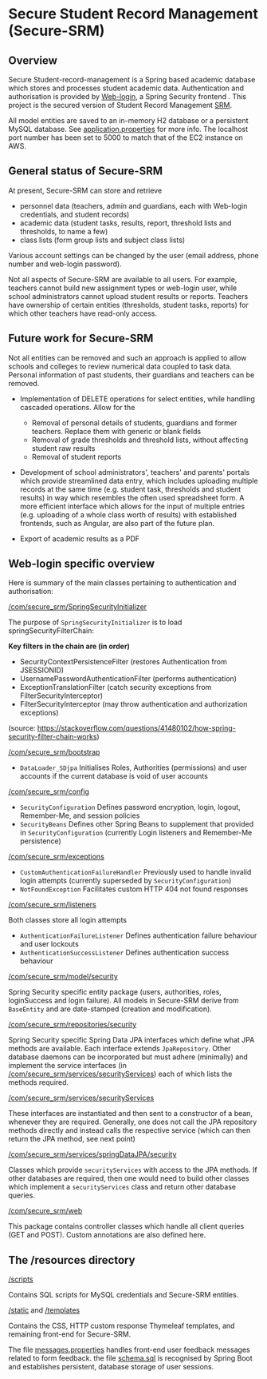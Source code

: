 # Secure Student Record Management (Secure-SRM) #

## Overview ##

Secure Student-record-management is a Spring based academic database which stores and processes student academic data. Authentication and authorisation is provided by [Web-login](https://github.com/jfspps/Spring_weblogin), a Spring Security frontend . This project is the secured version of Student Record Management [SRM](https://github.com/jfspps/SRM-Spring).

All model entities are saved to an in-memory H2 database or a persistent MySQL database. See [application.properties](/src/main/resources/application.properties) for more info. The localhost port number has been set to 5000 to match that of the EC2 instance on AWS.

## General status of Secure-SRM ##

At present, Secure-SRM can store and retrieve 

+ personnel data (teachers, admin and guardians, each with Web-login credentials, and student records) 
+ academic data (student tasks, results, report, threshold lists and thresholds, to name a few) 
+ class lists (form group lists and subject class lists)
  
Various account settings can be changed by the user (email address, phone number and web-login password). 

Not all aspects of Secure-SRM are available to all users. For example, teachers cannot build new assignment types or web-login user, while school administrators cannot upload student results or reports. Teachers have ownership of certain entities (thresholds, student tasks, reports) for which other teachers have read-only access.

## Future work for Secure-SRM ##

Not all entities can be removed and such an approach is applied to allow schools and colleges to review numerical data coupled to task data. Personal information of past students, their guardians and teachers can be removed.

+ Implementation of DELETE operations for select entities, while handling cascaded operations. Allow for the
  + Removal of personal details of students, guardians and former teachers. Replace them with generic or blank fields
  + Removal of grade thresholds and threshold lists, without affecting student raw results
  + Removal of student reports

+ Development of school administrators', teachers' and parents' portals which provide streamlined data entry, which includes uploading multiple records at the same time (e.g. student task, thresholds and student results) in way which resembles the often used spreadsheet form. A more efficient interface which allows for the input of multiple entries (e.g. uploading of a whole class worth of results) with established frontends, such as Angular, are also part of the future plan.

+ Export of academic results as a PDF

## Web-login specific overview ##

Here is summary of the main classes pertaining to authentication and authorisation:

[/com/secure_srm/SpringSecurityInitializer](/src/main/java/com/secure_srm/SpringSecurityInitializer.java)

The purpose of `SpringSecurityInitializer` is to load springSecurityFilterChain:

__Key filters in the chain are (in order)__
- SecurityContextPersistenceFilter (restores Authentication from JSESSIONID)
- UsernamePasswordAuthenticationFilter (performs authentication)
- ExceptionTranslationFilter (catch security exceptions from FilterSecurityInterceptor)
- FilterSecurityInterceptor (may throw authentication and authorization exceptions)

(source: https://stackoverflow.com/questions/41480102/how-spring-security-filter-chain-works)

[/com/secure_srm/bootstrap](/src/main/java/com/secure_srm/bootstrap/DataLoader_SDjpa.java)

+ `DataLoader_SDjpa` Initialises Roles, Authorities (permissions) and user accounts if the current database is void of user accounts

[/com/secure_srm/config](/src/main/java/com/secure_srm/config)

+ `SecurityConfiguration` Defines password encryption, login, logout, Remember-Me, and session policies
+ `SecurityBeans` Defines other Spring Beans to supplement that provided in `SecurityConfiguration` (currently Login listeners and Remember-Me persistence)

[/com/secure_srm/exceptions](/src/main/java/com/secure_srm/exceptions)

+ `CustomAuthenticationFailureHandler` Previously used to handle invalid login attempts (currently superseded by `SecurityConfiguration`)
+ `NotFoundException` Facilitates custom HTTP 404 not found responses

[/com/secure_srm/listeners](/src/main/java/com/secure_srm/listeners)

Both classes store all login attempts

+ `AuthenticationFailureListener` Defines authentication failure behaviour and user lockouts
+ `AuthenticationSuccessListener` Defines authentication success behaviour

[/com/secure_srm/model/security](/src/main/java/com/secure_srm/model/security)

Spring Security specific entity package (users, authorities, roles, loginSuccess and login failure). All models in Secure-SRM derive from `BaseEntity` and are date-stamped (creation and modification).

[/com/secure_srm/repositories/security](/src/main/java/com/secure_srm/repositories/security)

Spring Security specific Spring Data JPA interfaces which define what JPA methods are available. Each interface extends `JpaRepository`. Other database daemons can be incorporated but must adhere (minimally) and implement the service interfaces (in [/com/secure_srm/services/securityServices](/src/main/java/com/secure_srm/services/securityServices)) each of which lists the methods required.

[/com/secure_srm/services/securityServices](/src/main/java/com/secure_srm/services/securityServices)

These interfaces are instantiated and then sent to a constructor of a bean, whenever they are required. Generally, one does not call the JPA repository methods directly and instead calls the respective service (which can then return the JPA method, see next point)

[/com/secure_srm/services/springDataJPA/security](/src/main/java/com/secure_srm/services/springDataJPA/security)

Classes which provide `securityServices` with access to the JPA methods. If other databases are required, then one would need to build other classes which implement a `securityServices` class and return other database queries.

[/com/secure_srm/web](/src/main/java/com/secure_srm/web)

This package contains controller classes which handle all client queries (GET and POST). Custom annotations are also defined here.

## The /resources directory ##

[/scripts](/src/main/resources/scripts)

Contains SQL scripts for MySQL credentials and Secure-SRM entities.

[/static](/src/main/resources/static) and [/templates](/src/main/resources/templates)

Contains the CSS, HTTP custom response Thymeleaf templates, and remaining front-end for Secure-SRM.

The file [messages.properties](/src/main/resources/messages.properties) handles front-end user feedback messages related to form feedback. the file [schema.sql](/src/main/resources/schema.sql) is recognised by Spring Boot and establishes persistent, database storage of user sessions.
